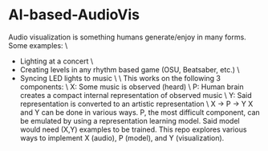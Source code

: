 # AI-based-AudioVis
Audio visualization is something humans generate/enjoy in many forms. Some examples: \\
- Lighting at a concert \\
- Creating levels in any rhythm based game (OSU, Beatsaber, etc.) \\
- Syncing LED lights to music \\
\\
This works on the following 3 components: \\
X: Some music is observed (heard) \\
P: Human brain creates a compact internal representation of observed music \\
Y: Said representation is converted to an artistic representation \\
X -> P -> Y
X and Y can be done in various ways. P, the most difficult component, can be emulated by using a representation learning model. Said model would need (X,Y) examples to be trained. This repo explores various ways to implement X (audio), P (model), and Y (visualization).

